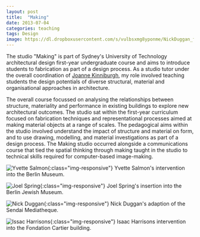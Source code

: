 ```yaml
---
layout: post
title:  "Making"
date: 2013-07-04
categories: teaching
tags: Design
image: https://dl.dropboxusercontent.com/s/vulbsxmg8yponme/NickDuggan_front.png?dl=0
---
```


The studio "Making" is part of Sydney's University of Technology architectural design first-year undergraduate course and aims to introduce students to fabrication as part of a design process. As a studio tutor under the overall coordination of [Joanne Kinniburgh](https://www.uts.edu.au/staff/joanne.kinniburgh), my role involved teaching students the design potentials of diverse structural, material and organisational approaches in architecture. 

The overall course focussed on analysing the relationships between structure, materiality and performance in existing buildings to explore new architectural outcomes. The studio sat within the first-year curriculum focused on fabrication techniques and representational processes aimed at making material objects at a range of scales. The pedagogical aims within the studio involved understand the impact of structure and material on form, and to use drawing, modelling, and material investigations as part of a design process. The Making studio occurred alongside a communications course that tied the spatial thinking through making taught in the studio to technical skills required for computer-based image-making.    

![Yvette Salmon](https://dl.dropboxusercontent.com/s/rrmf3lcicvq21ob/YvetteSalmon_750.png?dl=0){:class="img-responsive"}
Yvette Salmon's intervention into the Berlin Museum.

![Joel Spring](https://dl.dropboxusercontent.com/s/70s87m5csl8o0in/JoelSpring_750W.png?dl=0){:class="img-responsive"}
Joel Spring's insertion into the Berlin Jewish Museum.

![Nick Duggan](https://dl.dropboxusercontent.com/s/ydpnlevnvz4qf7h/NickDuggan_750W.png?dl=0){:class="img-responsive"}
Nick Duggan's adaption of the Sendai Mediatheque.

![Issac Harrisons](https://dl.dropboxusercontent.com/s/h6up7itorbz31mn/IssacHarrison_750.png?dl=0){:class="img-responsive"}
Isaac Harrisons intervention into the Fondation Cartier building.
